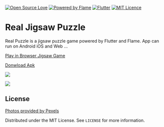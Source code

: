 [![Open Source Love](https://badges.frapsoft.com/os/v1/open-source.svg?v=102)](https://github.com/xfans/app)
[![Powered by Flame](https://img.shields.io/badge/Powered%20by-%F0%9F%94%A5-orange.svg)](https://flame-engine.org)
[![Flutter](https://img.shields.io/badge/Made%20with-Flutter-blue.svg)](https://flutter.dev/)
[![MIT Licence](https://badges.frapsoft.com/os/mit/mit.svg?v=103)](https://opensource.org/licenses/mit-license.php)


# Real Jigsaw Puzzle

Real Puzzle is a jigsaw puzzle game powered by Flutter and Flame.
App can run on Android iOS and Web ...

[Play in Browser Jigsaw Game](https://jigsaw.xfans.me)

[Donwload Apk](https://github.com/xfans/app/raw/master/apk/real_puzzle_1.0.3.apk)

![](https://github.com/xfans/app/blob/master/screenshot/real-puzzle01.webp)

![](https://github.com/xfans/app/blob/master/screenshot/real-puzzle04.webp)



## License
[Photos provided by Pexels](https://www.pexels.com)

Distributed under the MIT License. See `LICENSE` for more information.
